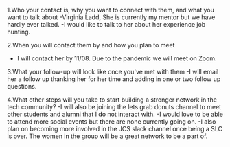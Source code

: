 1.Who your contact is, why you want to connect with them, and what you want to talk about
-Virginia Ladd, She is currently my mentor but we have hardly ever talked. 
-I would like to talk to her about her experience job hunting. 

2.When you will contact them by and how you plan to meet
- I will contact her by 11/08. Due to the pandemic we will meet on Zoom. 

3.What your follow-up will look like once you've met with them
-I will email her a follow up thanking her for her time and adding in one or two follow up questions. 

4.What other steps will you take to start building a stronger network in the tech community?
-I will also be joining the lets grab donuts channel to meet other students and alumni that I do not interact with.
-I would love to be able to attend more social events but there are none currently going on. 
-I also plan on becoming more involved in the JCS slack channel once being a 
SLC is over. The women in the group will be a great network to be a part of. 
